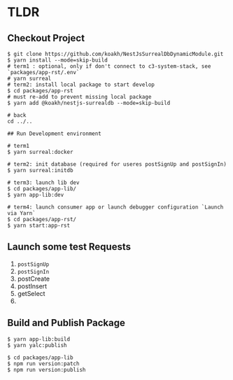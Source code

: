 # TLDR

## Checkout Project

```shell
$ git clone https://github.com/koakh/NestJsSurrealDbDynamicModule.git
$ yarn install --mode=skip-build
# term1 : optional, only if don't connect to c3-system-stack, see `packages/app-rst/.env`
# yarn surreal
# term2: install local package to start develop
$ cd packages/app-rst
# must re-add to prevent missing local package
$ yarn add @koakh/nestjs-surrealdb --mode=skip-build

# back
cd ../..

## Run Development environment

# term1
$ yarn surreal:docker

# term2: init database (required for useres postSignUp and postSignIn)
$ yarn surreal:initdb

# term3: launch lib dev
$ cd packages/app-lib/
$ yarn app-lib:dev

# term4: launch consumer app or launch debugger configuration `Launch via Yarn`
$ cd packages/app-rst/
$ yarn start:app-rst
```

## Launch some test Requests

1. `postSignUp`
2. `postSignIn`
3. postCreate
4. postInsert
5. getSelect
6. 

## Build and Publish Package

```shell
$ yarn app-lib:build
$ yarn yalc:publish
```

```shell
$ cd packages/app-lib
$ npm run version:patch
$ npm run version:publish
```
